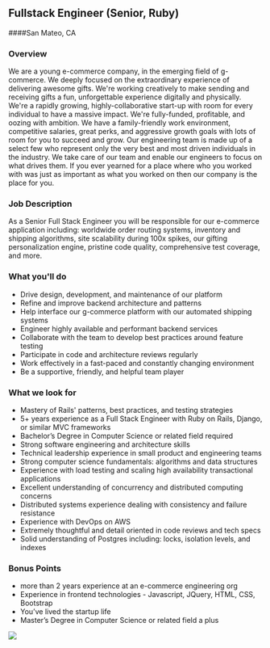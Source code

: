 ## Fullstack Engineer (Senior, Ruby)
####San Mateo, CA

### Overview
We are a young e-commerce company, in the emerging field of g-commerce. We deeply focused on the extraordinary experience of delivering awesome gifts. We're working creatively to make sending and receiving gifts a fun, unforgettable experience digitally and physically. We're a rapidly growing, highly-collaborative start-up with room for every individual to have a massive impact.
We're fully-funded, profitable, and oozing with ambition. We have a family-friendly work environment, competitive salaries, great perks, and aggressive growth goals with lots of room for you to succeed and grow. 
Our engineering team is made up of a select few who represent only the very best and most driven individuals in the industry. We take care of our team and enable our engineers to focus on what drives them. If you ever yearned for a place where who you worked with was just as important as what you worked on then our company is the place for you.

### Job Description
As a Senior Full Stack Engineer you will be responsible for our e-commerce application including: worldwide order routing systems, inventory and shipping algorithms, site scalability during 100x spikes, our gifting personalization engine, pristine code quality, comprehensive test coverage, and more.

### What you'll do
+ Drive design, development, and maintenance of our platform
+ Refine and improve backend architecture and patterns
+ Help interface our g-commerce platform with our automated shipping systems
+ Engineer highly available and performant backend services
+ Collaborate with the team to develop best practices around feature testing
+ Participate in code and architecture reviews regularly
+ Work effectively in a fast-paced and constantly changing environment
+ Be a supportive, friendly, and helpful team player

### What we look for
+ Mastery of Rails' patterns, best practices, and testing strategies
+ 5+ years experience as a Full Stack Engineer with Ruby on Rails, Django, or similar MVC frameworks
+ Bachelor’s Degree in Computer Science or related field required
+ Strong software engineering and architecture skills
+ Technical leadership experience in small product and engineering teams
+ Strong computer science fundamentals: algorithms and data structures
+ Experience with load testing and scaling high availability transactional applications
+ Excellent understanding of concurrency and distributed computing concerns
+ Distributed systems experience dealing with consistency and failure resistance
+ Experience with DevOps on AWS
+ Extremely thoughtful and detail oriented in code reviews and tech specs
+ Solid understanding of Postgres including: locks, isolation levels, and indexes

### Bonus Points
+ more than 2 years experience at an e-commerce engineering org
+ Experience in frontend technologies - Javascript, JQuery, HTML, CSS, Bootstrap
+ You’ve lived the startup life
+ Master’s Degree in Computer Science or related field a plus


[<img src='https://dabuttonfactory.com/button.png?t=Learn+More&f=Calibri-Bold&ts=24&tc=fff&hp=20&vp=8&c=5&bgt=unicolored&bgc=29aafe'>](https://letsrockit.co/job/twfuienyyxrlcw-fullstack-engineer-senior-ruby)
